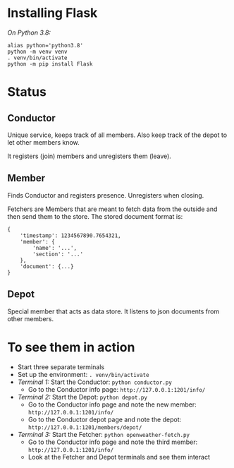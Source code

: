 # Installing Flask
*On Python 3.8:*
```
alias python='python3.8'
python -m venv venv
. venv/bin/activate
python -m pip install Flask
```

# Status

## Conductor

Unique service, keeps track of all members. Also keep track of the depot to let other members know.

It registers (join) members and unregisters them (leave).

## Member

Finds Conductor and registers presence. Unregisters when closing.

Fetchers are Members that are meant to fetch data from the outside and then send them to the store. The stored document format is:
```
{
    'timestamp': 1234567890.7654321, 
    'member': {
        'name': '...', 
        'section': '...'
    }, 
    'document': {...}
}
```

## Depot

Special member that acts as data store. It listens to json documents from other members.

# To see them in action

- Start three separate terminals
- Set up the environment: `. venv/bin/activate`
- *Terminal 1:* Start the Conductor: `python conductor.py`
  - Go to the Conductor info page: `http://127.0.0.1:1201/info/`
- *Terminal 2:* Start the Depot: `python depot.py`
  - Go to the Conductor info page and note the new member: `http://127.0.0.1:1201/info/`
  - Go to the Conductor depot page and note the depot: `http://127.0.0.1:1201/members/depot/`
- *Terminal 3:* Start the Fetcher: `python openweather-fetch.py`
  - Go to the Conductor info page and note the third member: `http://127.0.0.1:1201/info/`
  - Look at the Fetcher and Depot terminals and see them interact
